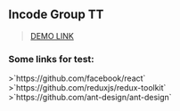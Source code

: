 ## Incode Group TT
>
>[DEMO LINK](https://oleksandr-kotliarov.github.io/incode-group-tt) </br>

<h3>Some links for test:</h3>
>`https://github.com/facebook/react` </br>
>`https://github.com/reduxjs/redux-toolkit` </br>
>`https://github.com/ant-design/ant-design` </br>
